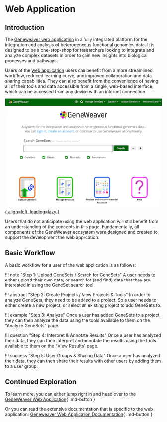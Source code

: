 # Web Application

## Introduction
The [Geneweaver web application](https://geneweaver.org) in a fully integrated platform 
for the integration and analysis of heterogeneous functional genomics data. It is 
designed to be a one-stop-shop for researchers looking to integrate and analyze complex 
datasets in order to gain new insights into biological processes and pathways.

Users of the [web application](https://geneweaver.org) users can benefit from a more 
streamlined workflow, reduced learning curve, and improved collaboration and data 
sharing capabilities. They can also benefit from the convenience of having all of their 
tools and data accessible from a single, web-based interface, which can be accessed from
any device with an internet connection.

[![geneweaver-landing-page.png](geneweaver-landing-page.png){ align=left, loading=lazy }](https://geneweaver.org)

Users that do not anticipate using the web application will still benefit from an 
understanding of the concepts in this page. Fundamentally, all components of the 
GeneWeaver ecosystem were designed and created to support the development the web 
application.

## Basic Workflow
A basic workflow for a user of the web application is as follows:

!!! note "Step 1: Upload GeneSets / Search for GeneSets"
    A user needs to either upload their own data, or search for (and find) data that
    they are interested in using the GeneSet search tool.

!!! abstract "Step 2: Create Projects / View Projects & Tools"
    In order to analyze GeneSets, they need to be added to a project. So a user
    needs to either create a new project, or select an existing project to add
    GeneSets to.

!!! example "Step 3: Analyze"
    Once a user has added GeneSets to a project, they can then analyze the data
    using the tools available to them on the "Analyze GeneSets" page.

!!! question "Step 4: Interpret & Annotate Results"
    Once a user has analyzed their data, they can then interpret and annotate the
    results using the tools available to them on the "View Results" page.

!!! success "Step 5: User Groups & Sharing Data"
    Once a user has analyzed their data, they can then share their results with
    other users by adding them to a user group.

## Continued Exploration

To learn more, you can either jump right in and head over to the
[GeneWeaver Web Application](https://geneweaver.org){ .md-button }

Or you can read the extensive documentation that is specific to the web application:
[Geneweaver Web Application Documentation](https://geneweaver.org/help/){ .md-button }